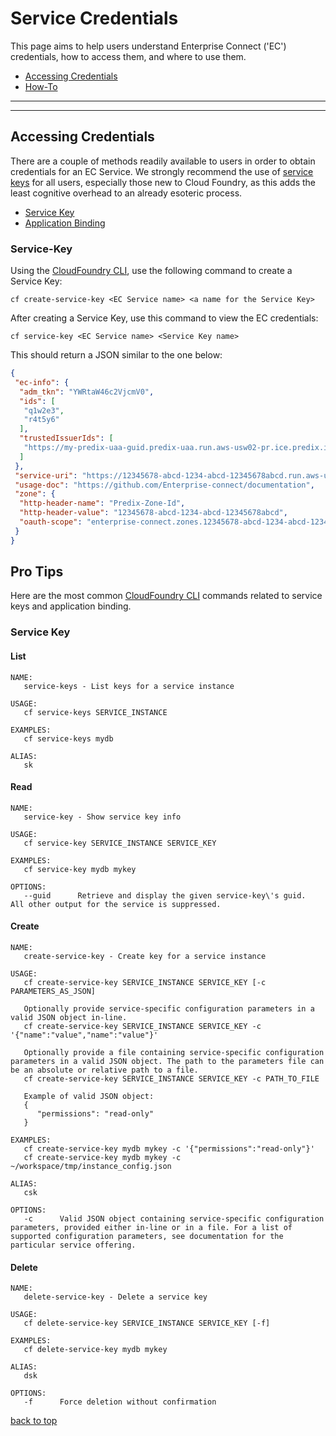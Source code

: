 # Service Credentials
This page aims to help users understand Enterprise Connect ('EC') credentials, how to access them, and where to use them.

* [Accessing Credentials](#accessing-credentials)
* [How-To](#how-to)

---
---

## Accessing Credentials
There are a couple of methods readily available to users in order to obtain credentials for an EC Service. We strongly recommend the use of [service keys](#service-key) for all users, especially those new to Cloud Foundry, as this adds the least cognitive overhead to an already esoteric process.

* [Service Key](#service-key)
* [Application Binding](#application-binding)

### Service-Key
Using the [CloudFoundry CLI](https://docs.cloudfoundry.org/cf-cli/install-go-cli.html), use the following command to create a Service Key:

```
cf create-service-key <EC Service name> <a name for the Service Key>
```

After creating a Service Key, use this command to view the EC credentials:

```
cf service-key <EC Service name> <Service Key name>
```

This should return a JSON similar to the one below:

```json
{
 "ec-info": {
  "adm_tkn": "YWRtaW46c2VjcmV0",
  "ids": [
   "q1w2e3",
   "r4t5y6"
  ],
  "trustedIssuerIds": [
   "https://my-predix-uaa-guid.predix-uaa.run.aws-usw02-pr.ice.predix.io/oauth/token"
  ]
 },
 "service-uri": "https://12345678-abcd-1234-abcd-12345678abcd.run.aws-usw02-pr.ice.predix.io/v1beta/index/",
 "usage-doc": "https://github.com/Enterprise-connect/documentation",
 "zone": {
  "http-header-name": "Predix-Zone-Id",
  "http-header-value": "12345678-abcd-1234-abcd-12345678abcd",
  "oauth-scope": "enterprise-connect.zones.12345678-abcd-1234-abcd-12345678abcd.user"
 }
}
```

## Pro Tips
Here are the most common [CloudFoundry CLI](https://docs.cloudfoundry.org/cf-cli/install-go-cli.html) commands related to service keys and application binding.

### Service Key

#### List
```
NAME:
   service-keys - List keys for a service instance

USAGE:
   cf service-keys SERVICE_INSTANCE

EXAMPLES:
   cf service-keys mydb

ALIAS:
   sk
```

#### Read
```
NAME:
   service-key - Show service key info

USAGE:
   cf service-key SERVICE_INSTANCE SERVICE_KEY

EXAMPLES:
   cf service-key mydb mykey

OPTIONS:
   --guid      Retrieve and display the given service-key\'s guid.  All other output for the service is suppressed.
```

#### Create
```
NAME:
   create-service-key - Create key for a service instance

USAGE:
   cf create-service-key SERVICE_INSTANCE SERVICE_KEY [-c PARAMETERS_AS_JSON]

   Optionally provide service-specific configuration parameters in a valid JSON object in-line.
   cf create-service-key SERVICE_INSTANCE SERVICE_KEY -c '{"name":"value","name":"value"}'

   Optionally provide a file containing service-specific configuration parameters in a valid JSON object. The path to the parameters file can be an absolute or relative path to a file.
   cf create-service-key SERVICE_INSTANCE SERVICE_KEY -c PATH_TO_FILE

   Example of valid JSON object:
   {
      "permissions": "read-only"
   }

EXAMPLES:
   cf create-service-key mydb mykey -c '{"permissions":"read-only"}'
   cf create-service-key mydb mykey -c ~/workspace/tmp/instance_config.json

ALIAS:
   csk

OPTIONS:
   -c      Valid JSON object containing service-specific configuration parameters, provided either in-line or in a file. For a list of supported configuration parameters, see documentation for the particular service offering.
```

#### Delete
```
NAME:
   delete-service-key - Delete a service key

USAGE:
   cf delete-service-key SERVICE_INSTANCE SERVICE_KEY [-f]

EXAMPLES:
   cf delete-service-key mydb mykey

ALIAS:
   dsk

OPTIONS:
   -f      Force deletion without confirmation
```

[back to top](#service-credentials)